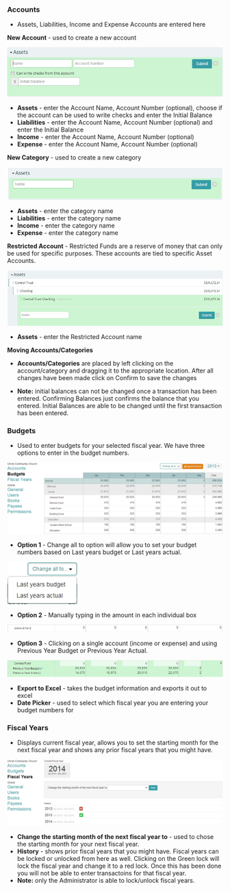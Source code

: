 ### Accounts
- Assets, Liabilities, Income and Expense Accounts are entered here

**New Account** - used to create a new account

![Alt Text](images/newaccount.JPG "")


* **Assets** - enter the Account Name, Account Number (optional), choose if the account can be used to write checks and enter the Initial Balance 
* **Liabilities** - enter the Account Name, Account Number (optional) and enter the Initial Balance 
* **Income** - enter the Account Name, Account Number (optional)
* **Expense** - enter the Account Name, Account Number (optional)
      
**New Category** - used to create a new category

![Alt Text](images/newcategory.JPG "")

* **Assets** - enter the category name
* **Liabilities** - enter the category name
* **Income** - enter the category name
* **Expense** - enter the category name

**Restricted Account** - Restricted Funds are a reserve of money that can only be used for specific purposes.  These accounts are tied to specific Asset Accounts.

![Alt Text](images/restrictedaccount.JPG "")

* **Assets** - enter the Restricted Account name
  
**Moving Accounts/Categories**

* **Accounts/Categories** are placed by left clicking on the account/category and dragging it to the appropriate location.  After all changes have been made click on Confirm to save the changes

* **Note:** initial balances can not be changed once a transaction has been entered.  Confirming Balances just confirms the balance that you entered.  Initial Balances are able to be changed until the first transaction has been entered.

### Budgets
- Used to enter budgets for your selected fiscal year.  We have three options to enter in the budget numbers.

![Alt Text](images/budgets.JPG "")

* **Option 1** - Change all to option will allow you to set your budget numbers based on Last years budget or Last years actual.

![Alt Text](images/changeallto.JPG "")

* **Option 2** - Manually typing in the amount in each individual box

![Alt Text](images/manualmode.JPG "")

* **Option 3** - Clicking on a single account (income or expense) and using Previous Year Budget or Previous Year Actual.

![Alt Text](images/previousbudgetactual.JPG "")

* **Export to Excel** - takes the budget information and exports it out to excel
* **Date Picker** - used to select which fiscal year you are entering your budget numbers for

### Fiscal Years 
- Displays current fiscal year, allows you to set the starting month for the next fiscal year and shows any prior fiscal years that you might have.

![Alt Text](images/fiscalyears.JPG "")

* **Change the starting month of the next fiscal year to** - used to chose the starting month for your next fiscal year.
* **History** - shows prior fiscal years that you might have.  Fiscal years can be locked or unlocked from here as well.  Clicking on the Green lock will lock the fiscal year and change it to a red lock.  Once this has been done you will not be able to enter transactoins for that fiscal year.  
* **Note:** only the Administrator is able to lock/unlock fiscal years.
